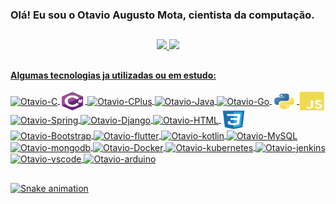 ### Olá! Eu sou o Otavio Augusto Mota, cientista da computação.

##

<div align="center">
  <a href="https://github.com/OtavioAMota">
  <img height="180em" src="https://github-readme-stats.vercel.app/api?username=OtavioAMota&show_icons=true&theme=github_dark&include_all_commits=true&count_private=true"/>
  <img height="180em" src="https://github-readme-stats.vercel.app/api/top-langs/?username=OtavioAMota&layout=compact&langs_count=7&theme=github_dark"/>
</div>

##
  
#### Algumas tecnologias ja utilizadas ou em estudo:
<div align="left" style="display: inline_block">
  <img align="center" alt="Otavio-C" height="30" width="40" src="https://cdn.jsdelivr.net/gh/devicons/devicon/icons/c/c-original.svg">
  <img align="center" alt="Otavio-Csharp" height="30" width="40" src="https://raw.githubusercontent.com/devicons/devicon/master/icons/csharp/csharp-original.svg">
  <img align="center" alt="Otavio-CPlus" height="30" width="40" src="https://cdn.jsdelivr.net/gh/devicons/devicon/icons/cplusplus/cplusplus-original.svg">
  <img align="center" alt="Otavio-Java" height="30" width="40" src="https://cdn.jsdelivr.net/gh/devicons/devicon/icons/java/java-original.svg">
  <img align="center" alt="Otavio-Go" height="30" width="40" src="https://cdn.jsdelivr.net/gh/devicons/devicon/icons/go/go-original.svg">
  <img align="center" alt="Otavio-Python" height="30" width="40" src="https://raw.githubusercontent.com/devicons/devicon/master/icons/python/python-original.svg">
  <img align="center" alt="Otavio-Js" height="30" width="40" src="https://raw.githubusercontent.com/devicons/devicon/master/icons/javascript/javascript-plain.svg">
  <img align="center" alt="Otavio-Spring" height="40" width="50" src="https://cdn.jsdelivr.net/gh/devicons/devicon/icons/spring/spring-original-wordmark.svg">
  <img align="center" alt="Otavio-Django" height="40" width="50" src="https://cdn.jsdelivr.net/gh/devicons/devicon/icons/django/django-original.svg">
  <img align="center" alt="Otavio-HTML" height="30" width="40" src="https://cdn.jsdelivr.net/gh/devicons/devicon/icons/html5/html5-original.svg">
  <img align="center" alt="Otavio-CSS" height="30" width="40" src="https://raw.githubusercontent.com/devicons/devicon/master/icons/css3/css3-original.svg">
  <img align="center" alt="Otavio-Bootstrap" height="35" width="45" src="https://cdn.jsdelivr.net/gh/devicons/devicon/icons/bootstrap/bootstrap-plain-wordmark.svg">
  <img align="center" alt="Otavio-flutter" height="30" width="40" src="https://cdn.jsdelivr.net/gh/devicons/devicon/icons/flutter/flutter-original.svg">
  <img align="center" alt="Otavio-kotlin" height="50" width="60" src="https://cdn.jsdelivr.net/gh/devicons/devicon/icons/kotlin/kotlin-plain-wordmark.svg">
  <img align="center" alt="Otavio-MySQL" height="50" width="60" src="https://cdn.jsdelivr.net/gh/devicons/devicon/icons/mysql/mysql-original-wordmark.svg">
  <img align="center" alt="Otavio-mongodb" height="40" width="50" src="https://cdn.jsdelivr.net/gh/devicons/devicon/icons/mongodb/mongodb-original-wordmark.svg">
  <img align="center" alt="Otavio-Docker" height="40" width="50" src="https://cdn.jsdelivr.net/gh/devicons/devicon/icons/docker/docker-original.svg">
  <img align="center" alt="Otavio-kubernetes" height="30" width="40" src="https://cdn.jsdelivr.net/gh/devicons/devicon/icons/kubernetes/kubernetes-plain.svg">
  <img align="center" alt="Otavio-jenkins" height="40" width="50" src="https://cdn.jsdelivr.net/gh/devicons/devicon/icons/jenkins/jenkins-original.svg">
  <img align="center" alt="Otavio-vscode" height="30" width="40" src="https://cdn.jsdelivr.net/gh/devicons/devicon/icons/vscode/vscode-original.svg">
  <img align="center" alt="Otavio-arduino" height="30" width="40" src="https://cdn.jsdelivr.net/gh/devicons/devicon/icons/arduino/arduino-original.svg">
</div>

##

![Snake animation](https://github.com/OtavioAMota/OtavioAMota/blob/output/github-contribution-grid-snake.svg)

